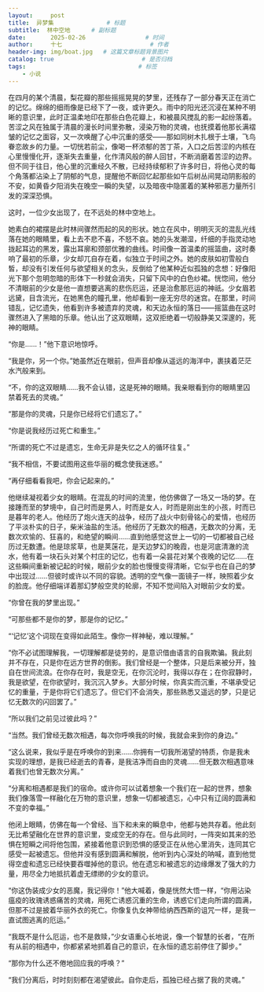 ```yaml
---
layout:     post                       
title:  异梦集               # 标题
subtitle:  林中空地      # 副标题
date:       2025-02-26                 # 时间
author:     十七                         # 作者
header-img: img/boat.jpg   # 这篇文章标题背景图片
catalog: true                         # 是否归档
tags:                                # 标签
    - 小说
---
```

在四月的某个清晨，梨花瓣的那些摇摇晃晃的梦里，还残存了一部分春天正在消亡的记忆。绵绵的细雨像是已经下了一夜，或许更久。雨中的阳光还沉浸在某种不明晰的意识里，此时正温柔地印在那些白色花瓣上，和被晨风搅乱的影一起纷落着。苦涩之风在独属于清晨的漫长时间里弥散，浸染万物的灵魂，也抚摸着他那长满褶皱的记忆之面容，又一次唤醒了心中沉重的感受——那如同树木扎根于土壤，飞鸟眷恋故乡的力量。一切恍若前尘，像喝一杯浓郁的苦丁茶，入口之后苦涩的内核在心里慢慢化开，逐渐失去重量，化作清风般的醉人回甘，不断消磨着苦涩的边界。但不同于往日，他心里的沉重经久不散，已经持续郁积了许多时日，将他心灵的每个角落都沾染上了阴郁的气息，提醒他不断回忆起那些如午后树丛间晃动阴影般的不安，如黄昏夕阳消失在晚空一瞬的失望，以及暗夜中隐匿着的某种邪恶力量所引发的深深恐惧。

这时，一位少女出现了，在不远处的林中空地上。

她素白的裙摆是此时林间骤然而起的风的形状。她立在风中，明明灭灭的混乱光线落在她的眼睛里，看上去不悲不喜，不怒不哀。她的头发潮湿，纤细的手指灵动地拢起耳边的黑发，露出耳廓和颈部优雅的曲线。时间像一首温柔的摇篮曲，这时奏响了最初的乐章，少女却兀自存在着，似独立于时间之外。她的皮肤如初雪般白皙，却没有引发任何与欲望相关的念头，反倒给了他某种近似孤独的念想：好像阳光下那个忽明忽暗的形体下一秒就会消失，只留下风中的白色纱裙。恍惚间，他分不清眼前的少女是他一直想要逃离的悲伤厄运，还是治愈那厄运的神祇。少女眉若远黛，目含流光，在她黑色的瞳孔里，他却看到一座无穷尽的迷宫。在那里，时间错乱，记忆遗失，他看到许多被遗弃的灵魂，和天边永恒的落日——摇篮曲在这时骤然进入了黑暗的乐章。他认出了这双眼睛，这双拒绝着一切般静美又深邃的，死神的眼睛。

“你是……！”他下意识地惊呼。

“我是你，另一个你。”她虽然近在眼前，但声音却像从遥远的海洋中，裹挟着茫茫水汽般来到。

“不，你的这双眼睛……我不会认错，这是死神的眼睛。我亲眼看到你的眼睛里囚禁着死去的灵魂。”

“那是你的灵魂，只是你已经将它们遗忘了。”

“你是说我经历过死亡和重生。”

“所谓的死亡不过是遗忘，生命无非是失忆之人的循环往复。”

“我不相信，不要试图用这些华丽的概念使我迷惑。”

“再仔细看看我吧，你会记起来的。”

他继续凝视着少女的眼睛。在混乱的时间的流里，他仿佛做了一场又一场的梦。在接踵而至的梦境中，自己时而是男人，时而是女人，时而是刚出生的小孩，时而已是暮年的老人。他经历了炮火连天的战争，经历了战火中刻骨铭心的爱情，也经历了平淡朴实的日子，柴米油盐的生活。他经历了无数次的相遇，无数次的分离，无数次欢愉的、狂喜的，和绝望的瞬间……直到他感觉这世上一切的一切都被自己经历过无数遭。他是琼浆草，也是荚蒾花，是天边梦幻的晚霞，也是河底清澈的流水，他有着一块石头对某个村庄的记忆，也有着一朵昙花对某个夜晚的记忆……在这些瞬间重新被记起的时候，眼前少女的脸也慢慢变得清晰，它似乎也在自己的梦中出现过……但彼时或许以不同的容貌。透明的空气像一面镜子一样，映照着少女的脸庞。他仔细端详着那幻梦般空灵的轮廓，不知不觉间陷入对眼前少女的爱。

“你曾在我的梦里出现。”

“可那些都不是你的梦，那是你的记忆。”

“‘记忆’这个词现在变得如此陌生。像你一样神秘，难以理解。”

“你不必试图理解我，一切理解都是徒劳的，是意识借由语言的自我欺骗。我此刻并不存在，只是你在远方世界的倒影。我们曾经是一个整体，只是后来被分开，独自在世间流浪。在你存在时，我是空无，在你沉沦时，我得以存在；在你寂静时，我是欲望，在你欲望时，我沉沉入梦乡。大部分时候，你真实而沉重，不堪承受记忆的重量，于是你将它们遗忘了。但它们不会消失，那些熟悉又遥远的梦，只是记忆无数次的闪回罢了。”

“所以我们之前见过彼此吗？”

“当然。我们曾经无数次相遇，每次你呼唤我的时候，我就会来到你的身边。”

“这么说来，我似乎是在呼唤你的到来……你拥有一切我所渴望的特质，你是我未实现的理想，是我已经逝去的青春，是我洁净而自由的灵魂……但无数次相遇意味着我们也曾无数次分离。”

“分离和相遇都是我们的宿命。或许你可以试着想象一个我们在一起的世界，想象我们像落雪一样融化在万物的意识里，想象一切都被遗忘，心中只有辽阔的圆满和不变的幸福。”

他闭上眼睛，仿佛在每一个曾经、当下和未来的瞬息中，他都与她共存着。他此刻无比希望融化在世界的意识里，变成空无的存在。但与此同时，一阵突如其来的恐惧在短瞬之间将他包围，紧接着他意识到恐惧的感受正在从他心里消失，连同其它感受一起被遗忘。但他并没有感到圆满和解脱，他听到内心深处的呐喊，直到他觉得空虚和遗忘已经快要吞噬掉他的意识。他在遗忘和被遗忘的边缘爆发了强大的力量，用尽全力地抵抗着虚无缥缈的少女的意识。

“你这伪装成少女的恶魔，我记得你！”他大喊着，像是恍然大悟一样，“你用沾染瘟疫的玫瑰诱惑痛苦的灵魂，用死亡诱惑沉重的生命，诱惑它们走向所谓的圆满，但那不过是披着华丽外衣的死亡。你像复仇女神带给纳西西斯的诅咒一样，是我一直试图逃离的厄运。”

“我既不是什么厄运，也不是救赎，”少女语重心长地说，像一个智慧的长者，“在所有从前的相遇中，你都紧紧地抓着自己的意识，在永恒的遗忘前停住了脚步。”

“那你为什么还不倦地回应我的呼唤？”

“我们分离后，时时刻刻都在渴望彼此。自你走后，孤独已经占据了我的灵魂。”
